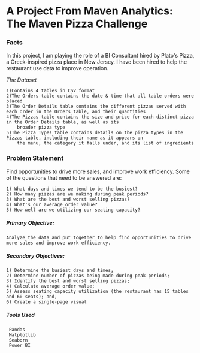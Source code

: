 # A Project From Maven Analytics: The Maven Pizza Challenge 

### Facts
   In this project, I am playing the role of a BI Consultant hired by Plato's Pizza, a Greek-inspired pizza place in New Jersey. I have been hired to help the restaurant use data to improve operation.
   
_The Dataset_
       
    1)Contains 4 tables in CSV format
    2)The Orders table contains the date & time that all table orders were placed
    3)The Order Details table contains the different pizzas served with each order in the Orders table, and their quantities
    4)The Pizzas table contains the size and price for each distinct pizza in the Order Details table, as well as its
        broader pizza type
    5)The Pizza Types table contains details on the pizza types in the Pizzas table, including their name as it appears on
        the menu, the category it falls under, and its list of ingredients

### Problem Statement

Find opportunities to drive more sales, and improve work efficiency.
Some of the questions that need to be answered are:
    
    1) What days and times we tend to be the busiest?
    2) How many pizzas are we making during peak periods?
    3) What are the best and worst selling pizzas?
    4) What's our average order value?
    5) How well are we utilizing our seating capacity?

##### Primary Objective:
    
    Analyze the data and put together to help find opportunities to drive more sales and improve work efficiency.

##### Secondary Objectives:
    
    1) Determine the busiest days and times;
    2) Determine number of pizzas being made during peak periods;
    3) Identify the best and worst selling pizzas;
    4) Calculate average order value;
    5) Assess seating capacity utilization (the restaurant has 15 tables and 60 seats); and,
    6) Create a single-page visual
    
 ##### Tools Used
 
     Pandas
     Matplotlib
     Seaborn
     Power BI
